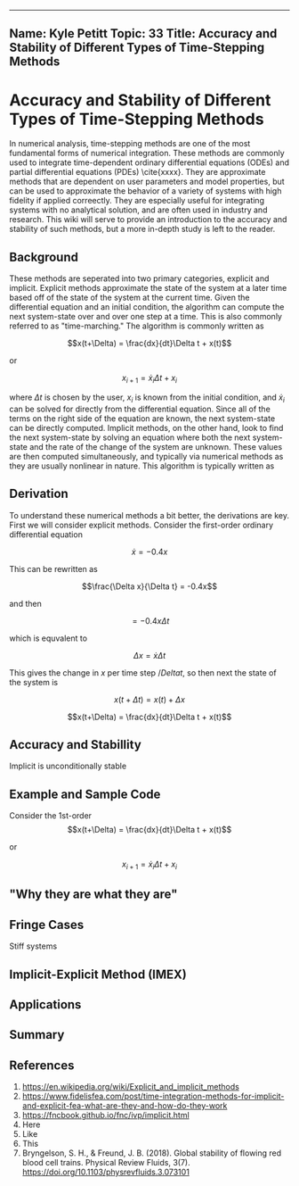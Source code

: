 ---
Name: Kyle Petitt
Topic: 33
Title: Accuracy and Stability of Different Types of Time-Stepping Methods
----

# Accuracy and Stability of Different Types of Time-Stepping Methods
In numerical analysis, time-stepping methods are one of the most fundamental forms of numerical integration. These methods are commonly used to integrate time-dependent ordinary differential equations (ODEs) and partial differential equations (PDEs) \cite{xxxx}. They are approximate methods that are dependent on user parameters and model properties, but can be used to approximate the behavior of a variety of systems with high fidelity if applied correectly. They are especially useful for integrating systems with no analytical solution, and are often used in industry and research. This wiki will serve to provide an introduction to the accuracy and stability of such methods, but a more in-depth study is left to the reader.

## Background
These methods are seperated into two primary categories, explicit and implicit. Explicit methods approximate the state of the system at a later time based off of the state of the system at the current time. Given the differential equation and an initial condition, the algorithm can compute the next system-state over and over one step at a time. This is also commonly referred to as "time-marching." The algorithm is commonly written as 

$$x(t+\Delta) = \frac{dx}{dt}\Delta t + x(t)$$

or 

$$x_{i+1} = \dot{x}_i\Delta t + x_i$$

where $\Delta t$ is chosen by the user, $x_i$ is known from the initial condition, and $\dot{x}_i$ can be solved for directly from the differential equation. Since all of the terms on the right side of the equation are known, the next system-state can be directly computed.
Implicit methods, on the other hand, look to find the next system-state by solving an equation where both the next system-state and the rate of the change of the system are unknown. These values are then computed simultaneously, and typically via numerical methods as they are usually nonlinear in nature. This algorithm is typically written as 

$$ $$

## Derivation
To understand these numerical methods a bit better, the derivations are key. First we will consider explicit methods. Consider the first-order ordinary differential equation 

$$\dot{x} = -0.4x$$

This can be rewritten as

$$\frac{\Delta x}{\Delta t} = -0.4x$$

and then

$$ = -0.4x\Delta t$$

which is equvalent to

$$\Delta x = \dot{x}\Delta t$$

This gives the change in $x$ per time step $/Delta t$, so then next the state of the system is

$$x(t+\Delta t) = x(t)+\Delta x$$

$$x(t+\Delta) = \frac{dx}{dt}\Delta t + x(t)$$


## Accuracy and Stabillity
Implicit is unconditionally stable

## Example and Sample Code
Consider the 1st-order 
$$x(t+\Delta) = \frac{dx}{dt}\Delta t + x(t)$$

or 

$$x_{i+1} = \dot{x}_i\Delta t + x_i$$

## "Why they are what they are"

## Fringe Cases
Stiff systems

## Implicit-Explicit Method (IMEX)

## Applications


## Summary

## References

1. https://en.wikipedia.org/wiki/Explicit_and_implicit_methods
2. https://www.fidelisfea.com/post/time-integration-methods-for-implicit-and-explicit-fea-what-are-they-and-how-do-they-work
3. https://fncbook.github.io/fnc/ivp/implicit.html
4. Here
5. Like
6. This
7. Bryngelson, S. H., & Freund, J. B. (2018). Global stability of flowing red blood cell trains. Physical Review Fluids, 3(7). https://doi.org/10.1103/physrevfluids.3.073101 
